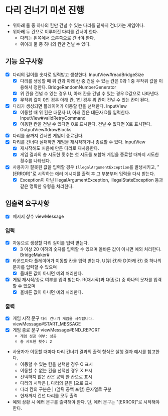 # 다리 건너기 미션 진행
- 위아래 둘 중 하나의 칸만 건널 수 있는 다리를 끝까지 건너가는 게임이다.
- 위아래 두 칸으로 이루어진 다리를 건너야 한다. 
  - 다리는 왼쪽에서 오른쪽으로 건너야 한다. 
  - 위아래 둘 중 하나의 칸만 건널 수 있다. 

## 기능 요구사항
- [x] 다리의 길이를 숫자로 입력받고 생성한다. InputView#readBridgeSize
  - [x] 다리를 생성할 때 위 칸과 아래 칸 중 건널 수 있는 칸은 0과 1 중 무작위 값을 이용해서 정한다. BridgeRandomNumberGenerator
  - [x] 위 칸을 건널 수 있는 경우 U, 아래 칸을 건널 수 있는 경우 D값으로 나타낸다. 
  - [x] 무작위 값이 0인 경우 아래 칸, 1인 경우 위 칸이 건널 수 있는 칸이 된다.
- [x] 다리가 생성되면 플레이어가 이동할 칸을 선택한다. InputView
  - [x] 이동할 때 위 칸은 대문자 U, 아래 칸은 대문자 D를 입력한다. InputView#vaildRetryCommand
  - [x] 이동한 칸을 건널 수 있다면 O로 표시한다. 건널 수 없다면 X로 표시한다. OutputView#drowBlocks
- [x] 다리를 끝까지 건너면 게임이 종료된다. 
- [x] 다리를 건너다 실패하면 게임을 재시작하거나 종료할 수 있다. InputView
  - [x] 재시작해도 처음에 만든 다리로 재사용한다. 
  - [x] 게임 결과의 총 시도한 횟수는 첫 시도를 포함해 게임을 종료할 때까지 시도한 횟수를 나타낸다. 
- [x] 사용자가 잘못된 값을 입력할 경우 `IllegalArgumentException`를 발생시키고, "[ERROR]"로 시작하는 에러 메시지를 출력 후 그 부분부터 입력을 다시 받는다. 
  - [x] Exception이 아닌 IllegalArgumentException, IllegalStateException 등과 같은 명확한 유형을 처리한다.

## 입출력 요구사항
- [x] 메시지 상수 viewMessage

### 입력
- [x] 자동으로 생성할 다리 길이를 입력 받는다. 
  - [x] 3 이상 20 이하의 숫자를 입력할 수 있으며 올바른 값이 아니면 예외 처리한다. BridgeMaker#
- [x] 라운드마다 플레이어가 이동할 칸을 입력 받는다. U(위 칸)와 D(아래 칸) 중 하나의 문자를 입력할 수 있으며
  - [x] 올바른 값이 아니면 예외 처리한다.
- [x] 게임 재시작/종료 여부를 입력 받는다. R(재시작)과 Q(종료) 중 하나의 문자를 입력할 수 있으며
  - [x] 올바른 값이 아니면 예외 처리한다.

### 출력
- [x] 게임 시작 문구 `다리 건너기 게임을 시작합니다.` viewMessage#START_MESSAGE
- [x] 게임 종료 문구 viewMessage#END_REPORT
  - `게임 성공 여부: 성공`
  - `총 시도한 횟수: 2`
- 사용자가 이동할 때마다 다리 건너기 결과의 출력 형식은 실행 결과 예시를 참고한다. 
  - 이동할 수 있는 칸을 선택한 경우 O 표시 
  - 이동할 수 없는 칸을 선택한 경우 X 표시 
  - 선택하지 않은 칸은 공백 한 칸으로 표시 
  - 다리의 시작은 [, 다리의 끝은 ]으로 표시 
  - 다리 칸의 구분은 | (앞뒤 공백 포함) 문자열로 구분 
  - 현재까지 건넌 다리를 모두 출력 
- 예외 상황 시 에러 문구를 출력해야 한다. 단, 에러 문구는 "[ERROR]"로 시작해야 한다.